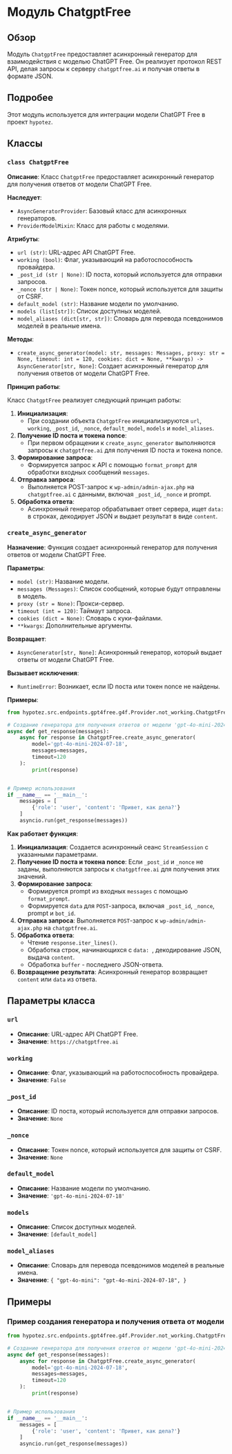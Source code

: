 # Модуль ChatgptFree

## Обзор

Модуль `ChatgptFree` предоставляет асинхронный генератор для взаимодействия с моделью ChatGPT Free. Он реализует протокол REST API,  делая запросы к серверу `chatgptfree.ai` и получая ответы в формате JSON.

## Подробее

Этот модуль используется для интеграции модели ChatGPT Free в проект `hypotez`. 

## Классы

### `class ChatgptFree`

**Описание**: Класс `ChatgptFree` предоставляет асинхронный генератор для получения ответов от модели ChatGPT Free.

**Наследует**:
 - `AsyncGeneratorProvider`:  Базовый класс для асинхронных генераторов.
 - `ProviderModelMixin`:  Класс для работы с моделями.

**Атрибуты**:

- `url (str)`: URL-адрес API ChatGPT Free.
- `working (bool)`: Флаг, указывающий на работоспособность провайдера.
- `_post_id (str | None)`: ID поста, который используется для отправки запросов.
- `_nonce (str | None)`:  Токен nonce, который используется для защиты от CSRF.
- `default_model (str)`:  Название модели по умолчанию.
- `models (list[str])`: Список доступных моделей.
- `model_aliases (dict[str, str])`:  Словарь для перевода псевдонимов моделей в реальные имена.

**Методы**:

- `create_async_generator(model: str, messages: Messages, proxy: str = None, timeout: int = 120, cookies: dict = None, **kwargs) -> AsyncGenerator[str, None]`:  Создает асинхронный генератор для получения ответов от модели ChatGPT Free.

**Принцип работы**:

Класс `ChatgptFree` реализует следующий принцип работы:

1. **Инициализация**:  
   - При создании объекта `ChatgptFree` инициализируются  `url`, `working`, `_post_id`, `_nonce`, `default_model`, `models` и `model_aliases`.
2. **Получение ID поста и токена nonce**:  
   - При первом обращении к `create_async_generator` выполняются  запросы к `chatgptfree.ai` для получения ID поста и токена nonce.
3. **Формирование запроса**:  
   - Формируется запрос к API с помощью `format_prompt` для обработки  входных сообщений `messages`. 
4. **Отправка запроса**:
   - Выполняется POST-запрос к `wp-admin/admin-ajax.php` на `chatgptfree.ai` с данными, включая `_post_id`, `_nonce`  и prompt.
5. **Обработка ответа**:
   - Асинхронный генератор обрабатывает ответ сервера,  ищет `data: ` в строках, декодирует JSON и  выдает результат  в виде  `content`.


### `create_async_generator`

**Назначение**: Функция создает асинхронный генератор для получения ответов от модели ChatGPT Free.

**Параметры**:

- `model (str)`:  Название модели.
- `messages (Messages)`: Список сообщений, которые будут отправлены в модель.
- `proxy (str = None)`:  Прокси-сервер.
- `timeout (int = 120)`:  Таймаут запроса.
- `cookies (dict = None)`:  Словарь с куки-файлами.
- `**kwargs`:  Дополнительные аргументы.

**Возвращает**:

- `AsyncGenerator[str, None]`:  Асинхронный генератор, который выдает ответы от модели ChatGPT Free.

**Вызывает исключения**:

- `RuntimeError`:  Возникает, если  ID поста или токен nonce  не найдены.

**Примеры**:

```python
from hypotez.src.endpoints.gpt4free.g4f.Provider.not_working.ChatgptFree import ChatgptFree

# Создание генератора для получения ответов от модели 'gpt-4o-mini-2024-07-18'
async def get_response(messages):
    async for response in ChatgptFree.create_async_generator(
        model='gpt-4o-mini-2024-07-18',
        messages=messages,
        timeout=120
    ):
        print(response)


# Пример использования
if __name__ == '__main__':
    messages = [
        {'role': 'user', 'content': 'Привет, как дела?'}
    ]
    asyncio.run(get_response(messages))
```

**Как работает функция**:

1. **Инициализация**:  Создается асинхронный сеанс  `StreamSession` с указанными параметрами.
2. **Получение ID поста и токена nonce**: Если  `_post_id` и `_nonce`  не заданы,  выполняются запросы к `chatgptfree.ai` для получения этих значений. 
3. **Формирование запроса**:  
    - Формируется prompt из входных  `messages` с помощью `format_prompt`. 
    - Формируется  `data` для  `POST`-запроса,  включая `_post_id`, `_nonce`, prompt и  `bot_id`. 
4. **Отправка запроса**: Выполняется  `POST`-запрос к  `wp-admin/admin-ajax.php` на  `chatgptfree.ai`.
5. **Обработка ответа**: 
    -  Чтение  `response.iter_lines()`. 
    -  Обработка строк, начинающихся с  `data: `,  декодирование JSON, выдача  `content`.
    -  Обработка  `buffer` -  последнего JSON-ответа.
6. **Возвращение результата**:  Асинхронный генератор возвращает  `content` или  `data` из ответа.


## Параметры класса

### `url`

- **Описание**:  URL-адрес API ChatGPT Free.
- **Значение**:  `https://chatgptfree.ai`


### `working`

- **Описание**:  Флаг, указывающий на работоспособность провайдера.
- **Значение**:  `False`


### `_post_id`

- **Описание**:  ID поста, который используется для отправки запросов.
- **Значение**:  `None`

### `_nonce`

- **Описание**:  Токен nonce, который используется для защиты от CSRF.
- **Значение**:  `None`

### `default_model`

- **Описание**:  Название модели по умолчанию.
- **Значение**:  `'gpt-4o-mini-2024-07-18'`

### `models`

- **Описание**:  Список доступных моделей.
- **Значение**:  `[default_model]`

### `model_aliases`

- **Описание**:  Словарь для перевода псевдонимов моделей в реальные имена.
- **Значение**:  `{ "gpt-4o-mini": "gpt-4o-mini-2024-07-18", }`

## Примеры

### Пример создания генератора и получения ответа от модели

```python
from hypotez.src.endpoints.gpt4free.g4f.Provider.not_working.ChatgptFree import ChatgptFree

# Создание генератора для получения ответов от модели 'gpt-4o-mini-2024-07-18'
async def get_response(messages):
    async for response in ChatgptFree.create_async_generator(
        model='gpt-4o-mini-2024-07-18',
        messages=messages,
        timeout=120
    ):
        print(response)


# Пример использования
if __name__ == '__main__':
    messages = [
        {'role': 'user', 'content': 'Привет, как дела?'}
    ]
    asyncio.run(get_response(messages))